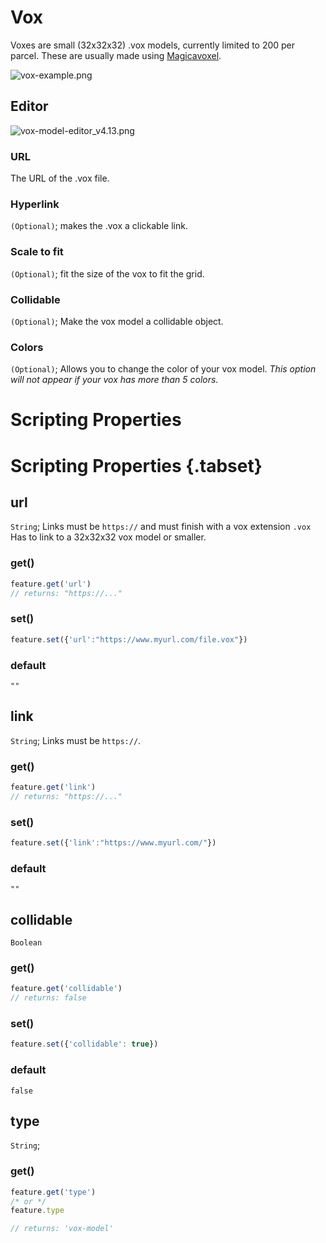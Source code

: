 # Vox

Voxes are small (32x32x32) .vox models, currently limited to 200 per parcel. These are usually made using [Magicavoxel](https://ephtracy.github.io/).

![vox-example.png](/vox-example.png)

## Editor

![vox-model-editor_v4.13.png](/vox-model-editor_v4.13.png)

### URL

The URL of the .vox file.

### Hyperlink

`(Optional)`; makes the .vox a clickable link.

### Scale to fit

`(Optional)`; fit the size of the vox to fit the grid.

### Collidable

`(Optional)`; Make the vox model a collidable object.

### Colors

`(Optional)`;
Allows you to change the color of your vox model.
*This option will not appear if your vox has more than 5 colors.*


# Scripting Properties
# Scripting Properties {.tabset}
## url
`String`; Links must be `https://` and must finish with a vox extension `.vox`
Has to link to a 32x32x32 vox model or smaller.

### get()

```js
feature.get('url')
// returns: "https://..."
```

### set()

```js
feature.set({'url':"https://www.myurl.com/file.vox"})
```

### default

`""`

## link
`String`; Links must be `https://`.

### get()

```js
feature.get('link')
// returns: "https://..."
```

### set()

```js
feature.set({'link':"https://www.myurl.com/"})
```

### default

`""`

## collidable
`Boolean`

### get()

```js
feature.get('collidable')
// returns: false
```

### set()

```js
feature.set({'collidable': true})
```

### default

`false`

## type
`String`;

### get()

```js
feature.get('type')
/* or */
feature.type

// returns: 'vox-model'
```